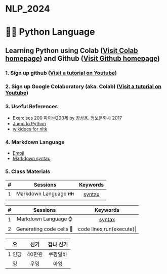 # NLP_2024

# 🐹🍦 **Python Language** 

## **Learning Python** using **Colab** ([Visit Colab homepage](https://colab.research.google.com/?utm_source=scs-index)) and **Github** ([Visit Github homepage](https://github.com/))

### **1. Sign up github** ([Visit a tutorial on Youtube](https://www.youtube.com/watch?v=c-NikCpec7U))
### **2. Sign up Google Colaboratory** (aka. Colab) ([Visit a tutorial on Youtube](https://www.youtube.com/watch?v=2X_EU18OeYM))

### **3. Useful References**
- Exercises 200 파이썬200제 by 장삼용. 정보문화사 2017
- [Jump to Python](https://wikidocs.net/book/1)
- [wikidocs for nltk](https://wikidocs.net/21667)

### **4. Markdown Language**
* [Emoji](https://gist.github.com/rxaviers/7360908)
* [Markdown syntax](https://www.markdownguide.org/basic-syntax/)

### **5. Class Materials**
| # | Sessions | Keywords |
|:--:|:--:|:--:|
| 1 | Markdown Language 👪  | [syntax](https://github.com/ms624atyale/NLP_2024/blob/main/0_MarkDown4README_md.ipynb)|  

>

| # | Sessions | Keywords |
|:--:|:--:|:--:|
| 1 | Markdown Language ⌚  | [syntax](https://github.com/ms624atyale/NLP_2024/blob/main/0_MarkDown4README_md.ipynb)|  
|2|Generating code cells 🔑 |code lines,run(execute)\|
>

|  오 | 신기 | 겁나 신기|
|:--:|:--:|:--:|
|1 인당|40만원 |쿠팡알바|
|잉|우잉|아잉|
